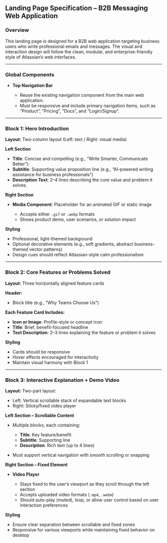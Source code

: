 ## **Landing Page Specification – B2B Messaging Web Application**

### **Overview**

This landing page is designed for a B2B web application targeting business users who write professional emails and messages. The visual and interaction design will follow the clean, modular, and enterprise-friendly style of Atlassian’s web interfaces.

---

### **Global Components**

* **Top Navigation Bar**

  * Reuse the existing navigation component from the main web application.
  * Must be responsive and include primary navigation items, such as “Product”, “Pricing”, “Docs”, and “Login/Signup”.

---

### **Block 1: Hero Introduction**

**Layout:**
Two-column layout (Left: text / Right: visual media)

**Left Section**

* **Title**: Concise and compelling (e.g., “Write Smarter, Communicate Better”)
* **Subtitle**: Supporting value proposition line (e.g., “AI-powered writing assistance for business professionals”)
* **Description Text**: 2–4 lines describing the core value and problem it solves.

**Right Section**

* **Media Component**: Placeholder for an animated GIF or static image

  * Accepts either `.gif` or `.webp` formats
  * Shows product demo, user scenarios, or solution impact

**Styling**

* Professional, light-themed background
* Optional decorative elements (e.g., soft gradients, abstract business-themed vector patterns)
* Design cues should reflect Atlassian-style calm professionalism

---

### **Block 2: Core Features or Problems Solved**

**Layout:**
Three horizontally aligned feature cards

**Header:**

* Block title (e.g., “Why Teams Choose Us”)

**Each Feature Card Includes:**

* **Icon or Image**: Profile-style or concept icon
* **Title**: Brief, benefit-focused headline
* **Text Description**: 2–3 lines explaining the feature or problem it solves

**Styling**

* Cards should be responsive
* Hover effects encouraged for interactivity
* Maintain visual harmony with Block 1

---

### **Block 3: Interactive Explanation + Demo Video**

**Layout:**
Two-part layout:

* Left: Vertical scrollable stack of expandable text blocks
* Right: Sticky/fixed video player

**Left Section – Scrollable Content**

* Multiple blocks, each containing:

  * **Title**: Key feature/benefit
  * **Subtitle**: Supporting line
  * **Description**: Rich text (up to 4 lines)
* Must support vertical navigation with smooth scrolling or snapping

**Right Section – Fixed Element**

* **Video Player**

  * Stays fixed to the user’s viewport as they scroll through the left section
  * Accepts uploaded video formats (`.mp4`, `.webm`)
  * Should auto-play (muted), loop, or allow user control based on user interaction preferences

**Styling**

* Ensure clear separation between scrollable and fixed zones
* Responsive for various viewports while maintaining fixed behavior on desktop
